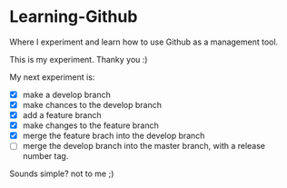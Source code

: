 Learning-Github
===============

Where I experiment and learn how to use Github as a management tool. 

This is my experiment. Thanky you :) 

My next experiment is:
- [X] make a develop branch
- [X] make chances to the develop branch
- [X] add a feature branch
- [X] make changes to the feature branch
- [X] merge the feature brach into the develop branch
- [ ] merge the develop branch into the master branch, with a release number tag.

Sounds simple? not to me ;) 